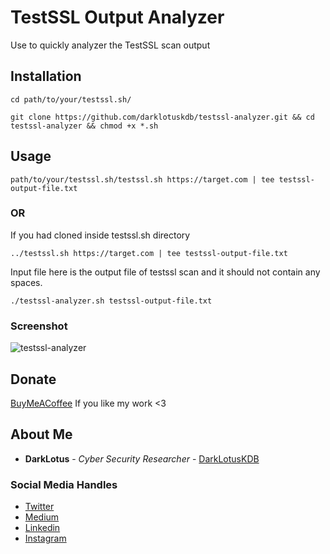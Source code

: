 # TestSSL Output Analyzer
Use to quickly analyzer the TestSSL scan output

## Installation
```
cd path/to/your/testssl.sh/
```
```
git clone https://github.com/darklotuskdb/testssl-analyzer.git && cd testssl-analyzer && chmod +x *.sh
```

## Usage

```
path/to/your/testssl.sh/testssl.sh https://target.com | tee testssl-output-file.txt
```
### OR

If you had cloned inside testssl.sh directory
```
../testssl.sh https://target.com | tee testssl-output-file.txt
```

Input file here is the output file of testssl scan and it should not contain any spaces.
```
./testssl-analyzer.sh testssl-output-file.txt
```

### Screenshot
![testssl-analyzer](https://user-images.githubusercontent.com/29382875/159027585-78d93828-ec24-48d3-95a0-2c1a24c11aa9.png)

## Donate
[BuyMeACoffee](https://www.buymeacoffee.com/darklotus) If you like my work <3

## About Me

* **DarkLotus** - *Cyber Security Researcher* - [DarkLotusKDB](https://github.com/darklotuskdb)

### Social Media Handles
* [Twitter](https://twitter.com/darklotuskdb)
* [Medium](https://medium.com/@darklotus)
* [Linkedin](https://www.linkedin.com/in/kamaldeepbhati/)
* [Instagram](https://www.instagram.com/kamaldeepbhati/)
